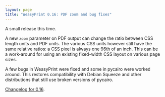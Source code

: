 ```yaml
---
layout: page
title: "WeasyPrint 0.16: PDF zoom and bug fixes"
---
```


A small release this time.

A new `zoom` parameter on PDF output can change
the ratio between CSS length units and PDF units.
The various CSS units however still have the same relative ratios:
a CSS pixel is always one 96th of an inch.
This can be a work-around for using an existing fixed-width CSS layout
on various page sizes.

A few bugs in WeasyPrint were fixed and some in pycairo were worked around.
This restores compatibility with Debian Squeeze and other distributions that
still use broken versions of pycairo.

[Changelog for 0.16](/docs/changelog/#version-0-16).
